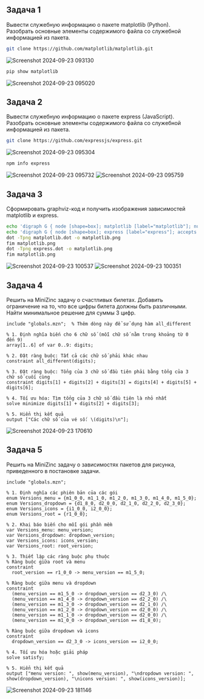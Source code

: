 ## Задача 1
Вывести служебную информацию о пакете matplotlib (Python). Разобрать основные элементы содержимого файла со служебной информацией из пакета.

```bash
git clone https://github.com/matplotlib/matplotlib.git
```
![Screenshot 2024-09-23 093130](https://github.com/user-attachments/assets/c04ede33-b5af-4d25-b026-8aa13a913e2b)

```bash
pip show matplotlib
```
![Screenshot 2024-09-23 095020](https://github.com/user-attachments/assets/2cbb1802-ed15-4fd8-b62a-0efb9f818e86)

## Задача 2
Вывести служебную информацию о пакете express (JavaScript). Разобрать основные элементы содержимого файла со служебной информацией из пакета.

```bash
git clone https://github.com/expressjs/express.git
```
![Screenshot 2024-09-23 095304](https://github.com/user-attachments/assets/d143b7d3-353b-4e59-94f8-f835a322abef)

```bash
npm info express
```
![Screenshot 2024-09-23 095732](https://github.com/user-attachments/assets/12882f79-fe27-4174-bcc0-9ac77b670c7f)
![Screenshot 2024-09-23 095759](https://github.com/user-attachments/assets/f4d91e24-75ca-4a3f-88d0-fb35648bfab3)

## Задача 3
Сформировать graphviz-код и получить изображения зависимостей matplotlib и express.

```bash
echo 'digraph G { node [shape=box]; matplotlib [label="matplotlib"]; numpy [label="numpy"]; pillow [label="pillow"]; cycler [label="cycler"]; matplotlib -> numpy; matplotlib -> pillow; matplotlib -> cycler; }' > matplotlib.dot
echo 'digraph G { node [shape=box]; express [label="express"]; accepts [label="accepts"]; array_flatten [label="array-flatten"]; content_type [label="content-type"]; express -> accepts; express -> array_flatten; express -> content_type; }' > express.dot
dot -Tpng matplotlib.dot -o matplotlib.png
fim matplotlib.png
dot -Tpng express.dot -o matplotlib.png
fim matplotlib.png

```
![Screenshot 2024-09-23 100537](https://github.com/user-attachments/assets/c95bb8b3-6694-459a-8eef-500eb25c6ea7)
![Screenshot 2024-09-23 100351](https://github.com/user-attachments/assets/4ee3545b-5667-42cd-8cce-0481cd96e831)

## Задача 4
Решить на MiniZinc задачу о счастливых билетах. Добавить ограничение на то, что все цифры билета должны быть различными. Найти минимальное решение для суммы 3 цифр.

```mzn
include "globals.mzn";  % Thêm dòng này để sử dụng hàm all_different

% 1. Định nghĩa biến cho 6 chữ số (mỗi chữ số nằm trong khoảng từ 0 đến 9)
array[1..6] of var 0..9: digits;

% 2. Đặt ràng buộc: Tất cả các chữ số phải khác nhau
constraint all_different(digits);

% 3. Đặt ràng buộc: Tổng của 3 chữ số đầu tiên phải bằng tổng của 3 chữ số cuối cùng
constraint digits[1] + digits[2] + digits[3] = digits[4] + digits[5] + digits[6];

% 4. Tối ưu hóa: Tìm tổng của 3 chữ số đầu tiên là nhỏ nhất
solve minimize digits[1] + digits[2] + digits[3];

% 5. Hiển thị kết quả
output ["Các chữ số của vé số: \(digits)\n"];

```
![Screenshot 2024-09-23 170610](https://github.com/user-attachments/assets/8d637db8-d660-4bfa-845d-e7868be27161)

## Задача 5
Решить на MiniZinc задачу о зависимостях пакетов для рисунка, приведенного в постановке задачи.

```mzn
include "globals.mzn";

% 1. Định nghĩa các phiên bản của các gói
enum Versions_menu = {m1_0_0, m1_1_0, m1_2_0, m1_3_0, m1_4_0, m1_5_0};
enum Versions_dropdown = {d1_8_0, d2_0_0, d2_1_0, d2_2_0, d2_3_0};
enum Versions_icons = {i1_0_0, i2_0_0};
enum Versions_root = {r1_0_0};

% 2. Khai báo biến cho mỗi gói phần mềm
var Versions_menu: menu_version;
var Versions_dropdown: dropdown_version;
var Versions_icons: icons_version;
var Versions_root: root_version;

% 3. Thiết lập các ràng buộc phụ thuộc
% Ràng buộc giữa root và menu
constraint
  root_version == r1_0_0 -> menu_version == m1_5_0;

% Ràng buộc giữa menu và dropdown
constraint
  (menu_version == m1_5_0 -> dropdown_version == d2_3_0) /\
  (menu_version == m1_4_0 -> dropdown_version == d2_2_0) /\
  (menu_version == m1_3_0 -> dropdown_version == d2_1_0) /\
  (menu_version == m1_2_0 -> dropdown_version == d2_0_0) /\
  (menu_version == m1_1_0 -> dropdown_version == d2_0_0) /\
  (menu_version == m1_0_0 -> dropdown_version == d1_8_0);

% Ràng buộc giữa dropdown và icons
constraint
  dropdown_version == d2_3_0 -> icons_version == i2_0_0;

% 4. Tối ưu hóa hoặc giải pháp
solve satisfy;

% 5. Hiển thị kết quả
output ["menu version: ", show(menu_version), "\ndropdown version: ", show(dropdown_version), "\nicons version: ", show(icons_version)];

```
![Screenshot 2024-09-23 181146](https://github.com/user-attachments/assets/0b0d9783-e244-4352-9daf-697a76898191)
